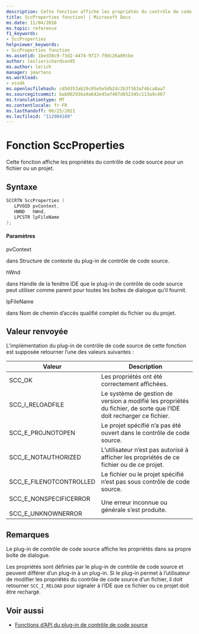 ```yaml
---
description: Cette fonction affiche les propriétés du contrôle de code source pour un fichier ou un projet.
title: SccProperties fonction) | Microsoft Docs
ms.date: 11/04/2016
ms.topic: reference
f1_keywords:
- SccProperties
helpviewer_keywords:
- SccProperties function
ms.assetid: 1bed38c9-73d2-4474-9717-f9dc26a89cbe
author: leslierichardson95
ms.author: lerich
manager: jmartens
ms.workload:
- vssdk
ms.openlocfilehash: cd50353ab29c05e5e5db2dc2b3f363af46ca8aa7
ms.sourcegitcommit: bab002936a9a642e45af407d652345c113a9c467
ms.translationtype: MT
ms.contentlocale: fr-FR
ms.lasthandoff: 06/25/2021
ms.locfileid: "112904189"
---
```

# <a name="sccproperties-function"></a>Fonction SccProperties
Cette fonction affiche les propriétés du contrôle de code source pour un fichier ou un projet.

## <a name="syntax"></a>Syntaxe

```cpp
SCCRTN SccProperties (
   LPVOID pvContext,
   HWND   hWnd,
   LPCSTR lpFileName
);
```

#### <a name="parameters"></a>Paramètres
 pvContext

dans Structure de contexte du plug-in de contrôle de code source.

 hWnd

dans Handle de la fenêtre IDE que le plug-in de contrôle de code source peut utiliser comme parent pour toutes les boîtes de dialogue qu’il fournit.

 lpFileName

dans Nom de chemin d’accès qualifié complet du fichier ou du projet.

## <a name="return-value"></a>Valeur renvoyée
 L’implémentation du plug-in de contrôle de code source de cette fonction est supposée retourner l’une des valeurs suivantes :

|Valeur|Description|
|-----------|-----------------|
|SCC_OK|Les propriétés ont été correctement affichées.|
|SCC_I_RELOADFILE|Le système de gestion de version a modifié les propriétés du fichier, de sorte que l’IDE doit recharger ce fichier.|
|SCC_E_PROJNOTOPEN|Le projet spécifié n’a pas été ouvert dans le contrôle de code source.|
|SCC_E_NOTAUTHORIZED|L’utilisateur n’est pas autorisé à afficher les propriétés de ce fichier ou de ce projet.|
|SCC_E_FILENOTCONTROLLED|Le fichier ou le projet spécifié n’est pas sous contrôle de code source.|
|SCC_E_NONSPECIFICERROR<br /><br /> SCC_E_UNKNOWNERROR|Une erreur inconnue ou générale s’est produite.|

## <a name="remarks"></a>Remarques
 Le plug-in de contrôle de code source affiche les propriétés dans sa propre boîte de dialogue.

 Les propriétés sont définies par le plug-in de contrôle de code source et peuvent différer d’un plug-in à un plug-in. Si le plug-in permet à l’utilisateur de modifier les propriétés du contrôle de code source d’un fichier, il doit retourner `SCC_I_RELOAD` pour signaler à l’IDE que ce fichier ou ce projet doit être rechargé.

## <a name="see-also"></a>Voir aussi
- [Fonctions d’API du plug-in de contrôle de code source](../extensibility/source-control-plug-in-api-functions.md)
